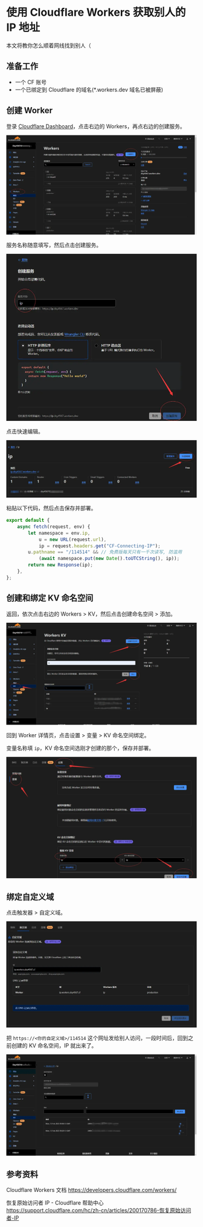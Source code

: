 # 使用 Cloudflare Workers 获取别人的 IP 地址

本文将教你怎么顺着网线找到别人（

<!-- more -->

## 准备工作

-   一个 CF 账号
-   一个已绑定到 Cloudflare 的域名(\*.workers.dev 域名已被屏蔽)

## 创建 Worker

登录 [Cloudflare Dashboard](https://dash.cloudflare.com/)，点击右边的 Workers，再点右边的创建服务。

![s:1680x878 Workers 面板](/blog/cf-workers-ip/img/workers.webp)

服务名称随意填写，然后点击创建服务。

![s:935x821 创建服务](/blog/cf-workers-ip/img/%E5%88%9B%E5%BB%BA%E6%9C%8D%E5%8A%A1.webp)

点击快速编辑。

![s:1304x393 管理面板](/blog/cf-workers-ip/img/%E7%AE%A1%E7%90%86%E9%9D%A2%E6%9D%BF.webp)

粘贴以下代码，然后点击保存并部署。

```JavaScript
export default {
    async fetch(request, env) {
        let namespace = env.ip,
            u = new URL(request.url),
            ip = request.headers.get("CF-Connecting-IP");
        u.pathname == "/114514" && // 免费版每天只有一千次读写, 防滥用
            (await namespace.put(new Date().toUTCString(), ip));
        return new Response(ip);
    },
};

```

## 创建和绑定 KV 命名空间

返回，依次点击右边的 Workers > KV，然后点击创建命名空间 > 添加。

![s:1656x891 KV](/blog/cf-workers-ip/img/kv.webp)

回到 Worker 详情页，点击设置 > 变量 > KV 命名空间绑定。

变量名称填 `ip`，KV 命名空间选刚才创建的那个，保存并部署。

![s:1322x842 设置页](/blog/cf-workers-ip/img/%E8%AE%BE%E7%BD%AE.webp)

## 绑定自定义域

点击触发器 > 自定义域。

![s:1294x722 自定义域](/blog/cf-workers-ip/img/%E8%87%AA%E5%AE%9A%E4%B9%89%E5%9F%9F.webp)

把 `https://<你的自定义域>/114514` 这个网址发给别人访问，一段时间后，回到之前创建的 KV 命名空间，IP 就出来了。

![s:1680x895 KV 命名空间管理面板](/blog/cf-workers-ip/img/ip.webp)

## 参考资料

Cloudflare Workers 文档 <https://developers.cloudflare.com/workers/>

恢复原始访问者 IP - Cloudflare 帮助中心 <https://support.cloudflare.com/hc/zh-cn/articles/200170786-恢复原始访问者-IP>
